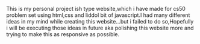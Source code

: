 This is my personal project ish type website,which i have made for cs50 problem set using html,css and liddol bit of javascript.I had many different ideas in my mind while creating this website...but i failed to do so,Hopefully i will be executing those ideas in future aka polishing this website more and trying to make this as responsive as possible.
